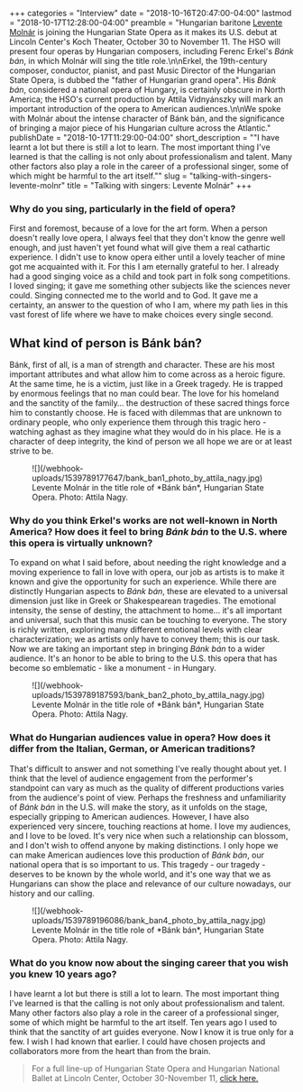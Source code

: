 +++
categories = "Interview"
date = "2018-10-16T20:47:00-04:00"
lastmod = "2018-10-17T12:28:00-04:00"
preamble = "Hungarian baritone [Levente Molnár](/scene/people/levente-molnar/) is joining the Hungarian State Opera as it makes its U.S. debut at Lincoln Center's Koch Theater, October 30 to November 11. The HSO will present four operas by Hungarian composers, including Ferenc Erkel's *Bánk bán*, in which Molnár will sing the title role.\n\nErkel, the 19th-century composer, conductor, pianist, and past Music Director of the Hungarian State Opera, is dubbed the \"father of Hungarian grand opera\". His *Bánk bán*, considered a national opera of Hungary, is certainly obscure in North America; the HSO's current production by Attila Vidnyánszky will mark an important introduction of the opera to American audiences.\n\nWe spoke with Molnár about the intense character of Bánk bán, and the significance of bringing a major piece of his Hungarian culture across the Atlantic."
publishDate = "2018-10-17T11:29:00-04:00"
short_description = "\"I have learnt a lot but there is still a lot to learn. The most important thing I've learned is that the calling is not only about professionalism and talent. Many other factors also play a role in the career of a professional singer, some of which might be harmful to the art itself.\""
slug = "talking-with-singers-levente-molnr"
title = "Talking with singers: Levente Molnár"
+++

### Why do you sing, particularly in the field of opera?

First and foremost, because of a love for the art form. When a person doesn't really love opera, I always feel that they don't know the genre well enough, and just haven't yet found what will give them a real cathartic experience. I didn't use to know opera either until a lovely teacher of mine got me acquainted with it. For this I am eternally grateful to her. I already had a good singing voice as a child and took part in folk song competitions. I loved singing; it gave me something other subjects like the sciences never could. Singing connected me to the world and to God. It gave me a certainty, an answer to the question of who I am, where my path lies in this vast forest of life where we have to make choices every single second.

## What kind of person is Bánk bán?

Bánk, first of all, is a man of strength and character. These are his most important attributes and what allow him to come across as a heroic figure. At the same time, he is a victim, just like in a Greek tragedy. He is trapped by enormous feelings that no man could bear. The love for his homeland and the sanctity of the family… the destruction of these sacred things force him to constantly choose. He is faced with dilemmas that are unknown to ordinary people, who only experience them through this tragic hero - watching aghast as they imagine what they would do in his place. He is a character of deep integrity, the kind of person we all hope we are or at least strive to be.

<figure data-type="image">![](/webhook-uploads/1539789177647/bank_ban1_photo_by_attila_nagy.jpg)
<figcaption>
Levente Molnár in the title role of *Bánk bán*, Hungarian State Opera. Photo: Attila Nagy.</figcaption>
</figure>

### Why do you think Erkel's works are not well-known in North America? How does it feel to bring *Bánk bán* to the U.S. where this opera is virtually unknown?

To expand on what I said before, about needing the right knowledge and a moving experience to fall in love with opera, our job as artists is to make it known and give the opportunity for such an experience. While there are distinctly Hungarian aspects to *Bánk bán*, these are elevated to a universal dimension just like in Greek or Shakespearean tragedies. The emotional intensity, the sense of destiny, the attachment to home… it's all important and universal, such that this music can be touching to everyone. The story is richly written, exploring many different emotional levels with clear characterization; we as artists only have to convey them; this is our task. Now we are taking an important step in bringing *Bánk bán* to a wider audience. It's an honor to be able to bring to the U.S. this opera that has become so emblematic - like a monument - in Hungary.

<figure data-type="image">![](/webhook-uploads/1539789187593/bank_ban2_photo_by_attila_nagy.jpg)
<figcaption>
Levente Molnár in the title role of *Bánk bán*, Hungarian State Opera. Photo: Attila Nagy.</figcaption>
</figure>

### What do Hungarian audiences value in opera? How does it differ from the Italian, German, or American traditions?

That's difficult to answer and not something I've really thought about yet. I think that the level of audience engagement from the performer's standpoint can vary as much as the quality of different productions varies from the audience's point of view. Perhaps the freshness and unfamiliarity of *Bánk bán* in the U.S. will make the story, as it unfolds on the stage, especially gripping to American audiences. However, I have also experienced very sincere, touching reactions at home. I love my audiences, and I love to be loved. It's very nice when such a relationship can blossom, and I don't wish to offend anyone by making distinctions. I only hope we can make American audiences love this production of *Bánk bán*, our national opera that is so important to us. This tragedy - our tragedy - deserves to be known by the whole world, and it's one way that we as Hungarians can show the place and relevance of our culture nowadays, our history and our calling.

<figure data-type="image">![](/webhook-uploads/1539789196086/bank_ban4_photo_by_attila_nagy.jpg)
<figcaption>
Levente Molnár in the title role of *Bánk bán*, Hungarian State Opera. Photo: Attila Nagy.</figcaption>
</figure>

### What do you know now about the singing career that you wish you knew 10 years ago?

I have learnt a lot but there is still a lot to learn. The most important thing I've learned is that the calling is not only about professionalism and talent. Many other factors also play a role in the career of a professional singer, some of which might be harmful to the art itself. Ten years ago I used to think that the sanctity of art guides everyone. Now I know it is true only for a few. I wish I had known that earlier. I could have chosen projects and collaborators more from the heart than from the brain.

>For a full line-up of Hungarian State Opera and Hungarian National Ballet at Lincoln Center, October 30-November 11, [click here.](https://davidhkochtheater.com/Season-Tickets/18-19-Season/Hungarian-State-Opera-New-York-tour-2018)
